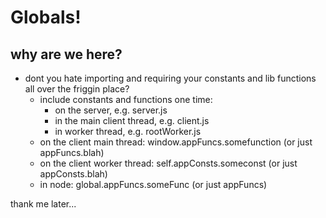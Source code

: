 # Globals!

## why are we here?
- dont you hate importing and requiring your constants and lib functions all over the friggin place?
  + include constants and functions one time:
    - on the server, e.g. server.js
    - in the main client thread, e.g. client.js
    - in worker thread, e.g. rootWorker.js
  + on the client main thread: window.appFuncs.somefunction (or just appFuncs.blah)
  + on the client worker thread: self.appConsts.someconst (or just appConsts.blah)
  + in node: global.appFuncs.someFunc (or just appFuncs)


thank me later...
